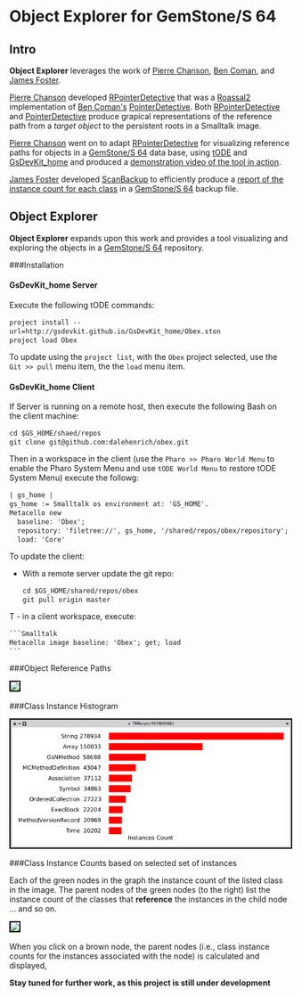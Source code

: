 # Object Explorer for GemStone/S 64

## Intro

**Object Explorer** leverages the work of [Pierre Chanson][15], [Ben Coman][17], and [James Foster][16].

[Pierre Chanson][15] developed [RPointerDetective][2] that was a [Roassal2][4] implementation of [Ben Coman's][17] [PointerDetective][3]. Both [RPointerDetective][2] and [PointerDetective][3] produce grapical representations of the reference path from a *target object* to the persistent roots in a Smalltalk image.

[Pierre Chanson][15] went on to adapt [RPointerDetective][2] for visualizing reference paths for objects in a [GemStone/S 64][12] data base, using [tODE][9] and [GsDevKit_home][10] and produced a [demonstration video of the tool in action][14].

[James Foster][16] developed [ScanBackup][1] to efficiently produce a [report of the instance count for each class][13] in a [GemStone/S 64][12] backup file.

## Object Explorer
**Object Explorer** expands upon this work and provides a tool visualizing and exploring the objects in a [GemStone/S 64][12] repository. 

###Installation

#### GsDevKit_home Server
Execute the following tODE commands:

```
project install --url=http://gsdevkit.github.io/GsDevKit_home/Obex.ston
project load Obex
```

To update using the `project list`, with the `Obex` project selected, use the `Git >> pull` menu item, the the `load` menu item.

#### GsDevKit_home Client
If Server is running on a remote host, then execute the following Bash on the client machine:

```shell
cd $GS_HOME/shaed/repos
git clone git@github.com:dalehenrich/obex.git
```

Then in a workspace in the client (use the `Pharo >> Pharo World Menu` to enable the Pharo System Menu and use `tODE World Menu` to restore tODE System Menu) execute the followg:

```Smalltalk
| gs_home |
gs_home := Smalltalk os environment at: 'GS_HOME'.
Metacello new
  baseline: 'Obex';
  repository: 'filetree://', gs_home, '/shared/repos/obex/repository';
  load: 'Core'
```

To update the client:

  - With a remote server update the git repo:

    ```shell
    cd $GS_HOME/shared/repos/obex
    git pull origin master
    ```
T  - in a client workspace, execute:  

    ```Smalltalk
    Metacello image baseline: 'Obex'; get; load
    ```

###Object Reference Paths

<img style="border: 2px solid #000000;" src="https://raw.githubusercontent.com/dalehenrich/obex/master/docs/images/sample.png" />

###Class Instance Histogram

<img style="border: 2px solid #000000;" src="https://raw.githubusercontent.com/dalehenrich/obex/master/docs/images/classInstances.png" />

###Class Instance Counts based on selected set of instances

Each of the green nodes in the graph the instance count of the listed class in the image. The parent nodes of the green nodes (to the right) list the instance count of the classes that **reference** the instances in the child node ... and so on.

<img style="border: 2px solid #000000;" src="https://raw.githubusercontent.com/dalehenrich/obex/master/docs/images/classInstancesWithInstances.png" />

When you click on a brown node, the parent nodes (i.e., class instance counts for the instances associated with the node) is calculated and displayed,

**Stay tuned for further work, as this project is still under development**


[1]: http://seaside.gemtalksystems.com/ss/ScanBackup.html
[2]: http://www.smalltalkhub.com/#!/~PierreChanson/RPointerDetective
[3]: http://smalltalkhub.com/#!/~BenComan/PointerDetective
[4]: http://smalltalkhub.com/#!/~ObjectProfile/Roassal2

[9]: https://github.com/dalehenrich/tode
[10]: https://github.com/GsDevKit/GsDevKit_home

[12]: https://gemtalksystems.com/products/gs64/

[13]: https://programminggems.wordpress.com/2009/05/14/scanbackup/

[14]: https://vimeo.com/131145038

[15]: https://fr.linkedin.com/in/pierre-chanson-7a817064
[16]: https://github.com/jgfoster
[17]: https://github.com/bencoman
